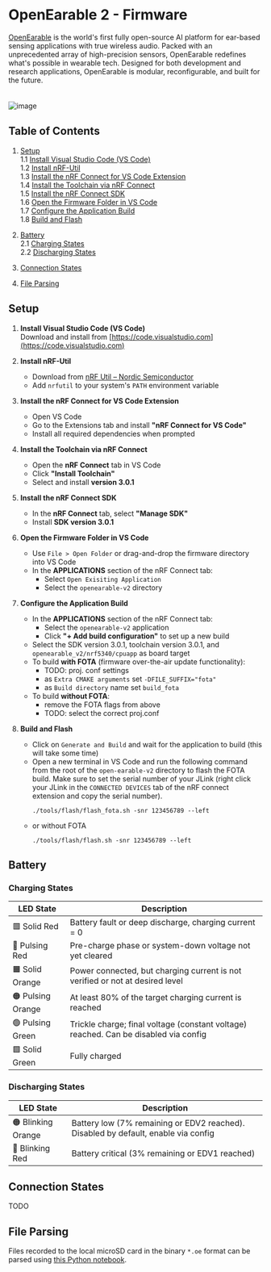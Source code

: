 # OpenEarable 2 - Firmware

[OpenEarable](openearable.com) is the world's first fully open-source AI platform for ear-based sensing applications with true wireless audio. Packed with an unprecedented array of high-precision sensors, OpenEarable redefines what's possible in wearable tech. Designed for both development and research applications, OpenEarable is modular, reconfigurable, and built for the future.
<br/><br/><br/>
![image](https://github.com/user-attachments/assets/8cb55571-c6bc-4f51-b2ae-628f7be3661c)

## Table of Contents

1. [Setup](#setup)  
   1.1 [Install Visual Studio Code (VS Code)](#install-visual-studio-code-vs-code)  
   1.2 [Install nRF-Util](#install-nrf-util)  
   1.3 [Install the nRF Connect for VS Code Extension](#install-the-nrf-connect-for-vs-code-extension)  
   1.4 [Install the Toolchain via nRF Connect](#install-the-toolchain-via-nrf-connect)  
   1.5 [Install the nRF Connect SDK](#install-the-nrf-connect-sdk)  
   1.6 [Open the Firmware Folder in VS Code](#open-the-firmware-folder-in-vs-code)  
   1.7 [Configure the Application Build](#configure-the-application-build)  
   1.8 [Build and Flash](#build-and-flash)  

2. [Battery](#battery)  
   2.1 [Charging States](#charging-states)  
   2.2 [Discharging States](#discharging-states)  

3. [Connection States](#connection-states)  

4. [File Parsing](#file-parsing)  


## Setup
1. **Install Visual Studio Code (VS Code)**  
   Download and install from [https://code.visualstudio.com](https://code.visualstudio.com)

2. **Install nRF-Util**  
   - Download from [nRF Util – Nordic Semiconductor](https://www.nordicsemi.com/Products/Development-tools/nRF-Util)  
   - Add `nrfutil` to your system's `PATH` environment variable

3. **Install the nRF Connect for VS Code Extension**  
   - Open VS Code  
   - Go to the Extensions tab and install **"nRF Connect for VS Code"**  
   - Install all required dependencies when prompted

4. **Install the Toolchain via nRF Connect**  
   - Open the **nRF Connect** tab in VS Code  
   - Click **"Install Toolchain"**  
   - Select and install **version 3.0.1**

5. **Install the nRF Connect SDK**  
   - In the **nRF Connect** tab, select **"Manage SDK"**  
   - Install **SDK version 3.0.1**

6. **Open the Firmware Folder in VS Code**  
   - Use `File > Open Folder` or drag-and-drop the firmware directory into VS Code
   - In the **APPLICATIONS** section of the nRF Connect tab:
     - Select `Open Exisiting Application`
     - Select the `openearable-v2` directory

7. **Configure the Application Build**  
   - In the **APPLICATIONS** section of the nRF Connect tab:  
     - Select the `openearable-v2` application  
     - Click **"+ Add build configuration"** to set up a new build
   - Select the SDK version 3.0.1, toolchain version 3.0.1, and `openearable_v2/nrf5340/cpuapp` as board target
   - To build **with FOTA** (firmware over-the-air update functionality):
     - TODO: proj. conf settings
     - as `Extra CMAKE arguments` set `-DFILE_SUFFIX="fota"`
     - as `Build directory` name set `build_fota`
   -  To build **without FOTA**:
      - remove the FOTA flags from above
      - TODO: select the correct proj.conf

8. **Build and Flash**
   - Click on `Generate and Build` and wait for the application to build (this will take some time)
   - Open a new terminal in VS Code and run the following command from the root of the `open-earable-v2` directory to flash the FOTA build. Make sure to set the serial number of your JLink (right click your JLink in the `CONNECTED DEVICES` tab of the nRF connect extension and copy the serial number).
     ```
     ./tools/flash/flash_fota.sh -snr 123456789 --left
     ```
   - or without FOTA
     ```
     ./tools/flash/flash.sh -snr 123456789 --left
     ```



## Battery
### Charging States

| LED State         | Description                                                                 |
|------------------|-----------------------------------------------------------------------------|
| 🟥 Solid Red      | Battery fault or deep discharge, charging current = 0                       |
| 🔴 Pulsing Red    | Pre-charge phase or system-down voltage not yet cleared                     |
| 🟧 Solid Orange   | Power connected, but charging current is not verified or not at desired level |
| 🟠 Pulsing Orange | At least 80% of the target charging current is reached                      |
| 🟢 Pulsing Green  | Trickle charge; final voltage (constant voltage) reached. Can be disabled via config |
| 🟩 Solid Green    | Fully charged                                                               |



### Discharging States

| LED State           | Description                                                              |
|--------------------|--------------------------------------------------------------------------|
| 🟠 Blinking Orange  | Battery low (7% remaining or EDV2 reached). Disabled by default, enable via config |
| 🔴 Blinking Red     | Battery critical (3% remaining or EDV1 reached)                          |


## Connection States
TODO

## File Parsing
Files recorded to the local microSD card in the binary `*.oe` format can be parsed using <a href="https://colab.research.google.com/drive/1qwdvjAM5Y5pLbNW5t3r9f0ITpAuxBKeq" target="_blank">this Python notebook</a>.







